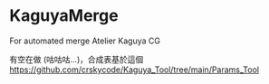# KaguyaMerge
For automated merge Atelier Kaguya CG

有空在做 (咕咕咕...)，合成表基於這個
https://github.com/crskycode/Kaguya_Tool/tree/main/Params_Tool
